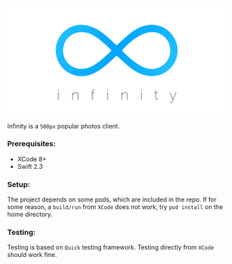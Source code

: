![Infinity](https://github.com/TaimurAyaz/Infinity/blob/master/Repo_image.jpg)

Infinity is a `500px` popular photos client.

### Prerequisites:
* XCode 8+
* Swift 2.3 

### Setup:
The project depends on some pods, which are included in the repo. If for some reason, a `build/run` from `XCode` does not work, try `pod install` on the home directory.

### Testing:
Testing is based on `Quick` testing framework. Testing directly from `XCode` should work fine.
